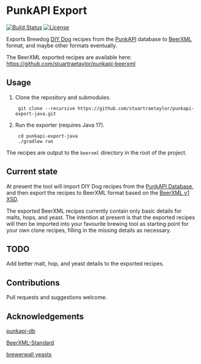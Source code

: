 # PunkAPI Export

[![Build Status](https://travis-ci.com/stuartraetaylor/punkapi-export-java.svg?branch=master)](https://travis-ci.com/stuartraetaylor/punkapi-export-java)
[![License](https://img.shields.io/badge/license-MIT-green.svg)](https://opensource.org/licenses/MIT)

Exports Brewdog [DIY Dog](https://www.brewdog.com/diydog) recipes from the [PunkAPI](http://punkapi.com) database
to [BeerXML](http://www.beerxml.com/) format, and maybe other formats eventually.

The BeerXML exported recipes are available here: https://github.com/stuartraetaylor/punkapi-beerxml

## Usage

1. Clone the repository and submodules.

        git clone --recursive https://github.com/stuartraetaylor/punkapi-export-java.git

2. Run the exporter (requires Java 17).

        cd punkapi-export-java
        ./gradlew run

The recipes are output to the `beerxml` directory in the root of the project.

## Current state

At present the tool will import DIY Dog recipes from the [PunkAPI Database](https://github.com/samjbmason/punkapi-db/),
and then export the recipes to BeerXML format based on the [BeerXML v1 XSD](https://github.com/brewpoo/BeerXML-Standard/).

The exported BeerXML recipes currently contain only basic details for malts, hops, and yeast.
The intention at present is that the exported recipes will then be imported into your favourite brewing tool as starting point for your own clone recipes, filling in the missing details as necessary.

## TODO

Add better malt, hop, and yeast details to the exported recipes.

## Contributions

Pull requests and suggestions welcome.

## Acknowledgements

[punkapi-db](https://github.com/samjbmason/punkapi-db)

[BeerXML-Standard](https://github.com/brewpoo/BeerXML-Standard)

[brewerwall yeasts](https://github.com/brewerwall/yeasts/)
